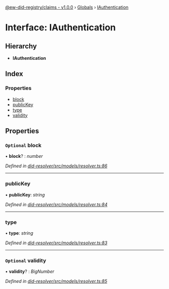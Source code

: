 [@ew-did-registry/claims - v1.0.0](../README.md) › [Globals](../globals.md) › [IAuthentication](iauthentication.md)

# Interface: IAuthentication

## Hierarchy

* **IAuthentication**

## Index

### Properties

* [block](iauthentication.md#optional-block)
* [publicKey](iauthentication.md#publickey)
* [type](iauthentication.md#type)
* [validity](iauthentication.md#optional-validity)

## Properties

### `Optional` block

• **block**? : *number*

*Defined in [did-resolver/src/models/resolver.ts:86](https://github.com/energywebfoundation/ew-did-registry/blob/bf1f4a6/packages/did-resolver/src/models/resolver.ts#L86)*

___

###  publicKey

• **publicKey**: *string*

*Defined in [did-resolver/src/models/resolver.ts:84](https://github.com/energywebfoundation/ew-did-registry/blob/bf1f4a6/packages/did-resolver/src/models/resolver.ts#L84)*

___

###  type

• **type**: *string*

*Defined in [did-resolver/src/models/resolver.ts:83](https://github.com/energywebfoundation/ew-did-registry/blob/bf1f4a6/packages/did-resolver/src/models/resolver.ts#L83)*

___

### `Optional` validity

• **validity**? : *BigNumber*

*Defined in [did-resolver/src/models/resolver.ts:85](https://github.com/energywebfoundation/ew-did-registry/blob/bf1f4a6/packages/did-resolver/src/models/resolver.ts#L85)*
